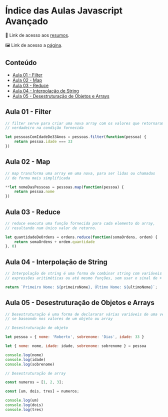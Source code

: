# Índice das Aulas Javascript Avançado
📄 Link de acesso aos <a href="https://cord-delivery-7eb.notion.site/Javascript-Avan-ado-d6b32f765397458da254272a2397797d">resumos</a>. 

🖼 Link de acesso a <a href="https://jonathanbenedito.github.io/modulo-avancado-javascript/">página</a>.

<!-- TABLE OF CONTENTS -->
## Conteúdo
<ul>
    <li>
        <a href="#aula-01---filter">Aula 01 - Filter</a>
    </li>
    <li>
        <a href="#aula-02---map">Aula 02 - Map</a>
    </li>
    <li>
        <a href="#aula-03---reduce">Aula 03 - Reduce</a>
    </li>
    <li>
        <a href="#aula-04---interpolação-de-string">Aula 04 - Interpolação de String</a>
    </li>
    <li>
        <a href="#aula-05---desestruturação-de-objetos-e-arrays">Aula 05 - Desestruturação de Objetos e Arrays</a>
    </li>
</ul>

## Aula 01 - Filter

```jsx
// filter serve para criar uma nova array com os valores que retornaram como
// verdadeiro na condição fornecida

let pessoasComIdadeDe33Anos = pessoas.filter(function(pessoa) {
    return pessoa.idade === 33
})
```

## Aula 02 - Map

```jsx
// map transforma uma array em uma nova, para ser lidas ou chamadas
// de forma mais simplificada

**let nomeDasPessoas = pessoas.map(function(pessoa) {
    return pessoa.nome
})
```

## Aula 03 - Reduce

```jsx
// reduce executa uma função fornecida para cada elemento do array,
// resultando num único valor de retorno.

let quantidadeDeOrdens = ordens.reduce(function(somaOrdens, ordem) {
    return somaOrdens + ordem.quantidade
}, 0)
```
## Aula 04 - Interpolação de String

```jsx
// Interpolação de string é uma forma de combinar string com variáveis 
// expressões aritiméticas ou até mesmo funções, sem usar o sinal de +

return `Primeiro Nome: ${primeiroNome}, Último Nome: ${ultimoNome}`;
```

## Aula 05 - Desestruturação de Objetos e Arrays

```jsx
// Desestruturação é uma forma de declararar várias variáveis de uma vez,
// se baseando nos valores de um objeto ou array

// Desestruturação de objeto

let pessoa = { nome: 'Roberto', sobrenome: 'Dias', idade: 33 }

let { nome: nome, idade: idade, sobrenome: sobrenome } = pessoa

console.log(nome)
console.log(idade)
console.log(sobrenome)

// Desestruturação de array

const numeros = [1, 2, 3];

const [um, dois, tres] = numeros;

console.log(um)
console.log(dois)
console.log(tres)
```



